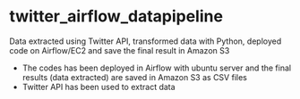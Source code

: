 # twitter_airflow_datapipeline
Data extracted using Twitter API, transformed data with Python, deployed code on Airflow/EC2 and save the final result in Amazon S3

- The codes has been deployed in Airflow with ubuntu server and the final results (data extracted) are saved in Amazon S3 as CSV files
- Twitter API has been used to extract data
